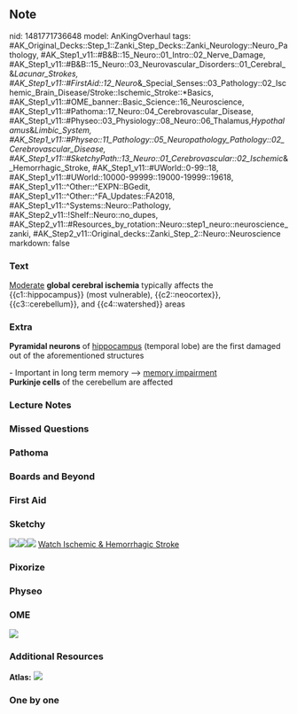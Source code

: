 ## Note
nid: 1481771736648
model: AnKingOverhaul
tags: #AK_Original_Decks::Step_1::Zanki_Step_Decks::Zanki_Neurology::Neuro_Pathology, #AK_Step1_v11::#B&B::15_Neuro::01_Intro::02_Nerve_Damage, #AK_Step1_v11::#B&B::15_Neuro::03_Neurovascular_Disorders::01_Cerebral_&_Lacunar_Strokes, #AK_Step1_v11::#FirstAid::12_Neuro_&_Special_Senses::03_Pathology::02_Ischemic_Brain_Disease/Stroke::Ischemic_Stroke::*Basics, #AK_Step1_v11::#OME_banner::Basic_Science::16_Neuroscience, #AK_Step1_v11::#Pathoma::17_Neuro::04_Cerebrovascular_Disease, #AK_Step1_v11::#Physeo::03_Physiology::08_Neuro::06_Thalamus,_Hypothalamus_&_Limbic_System, #AK_Step1_v11::#Physeo::11_Pathology::05_Neuropathology_Pathology::02_Cerebrovascular_Disease, #AK_Step1_v11::#SketchyPath::13_Neuro::01_Cerebrovascular::02_Ischemic_&_Hemorrhagic_Stroke, #AK_Step1_v11::#UWorld::0-99::18, #AK_Step1_v11::#UWorld::10000-99999::19000-19999::19618, #AK_Step1_v11::^Other::^EXPN::BGedit, #AK_Step1_v11::^Other::^FA_Updates::FA2018, #AK_Step1_v11::^Systems::Neuro::Pathology, #AK_Step2_v11::!Shelf::Neuro::no_dupes, #AK_Step2_v11::#Resources_by_rotation::Neuro::step1_neuro::neuroscience_zanki, #AK_Step2_v11::Original_decks::Zanki_Step_2::Neuro::Neuroscience
markdown: false

### Text
<div>
  <u>Moderate</u> <b>global cerebral ischemia</b> typically affects
  the {{c1::hippocampus}} (most vulnerable), {{c2::neocortex}},
  {{c3::cerebellum}}, and {{c4::watershed}} areas
</div>

### Extra
<b>Pyramidal neurons</b> of <u>hippocampus</u> (temporal lobe) are
the first damaged out of the aforementioned structures
<div>
  - Important in long term memory --> <u>memory impairment</u>
</div>
<div>
  <b>Purkinje cells</b> of the cerebellum are affected
</div>

### Lecture Notes


### Missed Questions


### Pathoma


### Boards and Beyond


### First Aid


### Sketchy
<img src=
"Screen%20Shot%202020-03-07%20at%209.57.07%20AM.JPG"><img src=
"Screen%20Shot%202020-03-07%20at%209.57.18%20AM.JPG"><img src=
"Zoverall%20picture%20(72)_1566160514431.JPG"> <a href=
"https://dashboard.sketchy.com/study/medical/courses/medical-pathophysiology/units/medical-pathophysiology-neuro/videos/medical-pathophysiology-neuro-cerebrovascular-ischemic-and-hemorrhagic-stroke?utm_source=anki&utm_medium=partnership&utm_campaign=february_update&utm_content=medical">
Watch Ischemic & Hemorrhagic Stroke</a>

### Pixorize


### Physeo


### OME
<div class="ome-widget">
  <a href=
  "https://onlinemeded.org/spa/neuroscience?ref=anki"><img src=
  "_OME_AnkiFlashcards_Topic_2.png"></a>
</div>

### Additional Resources
<b>Atlas:</b> <img src="tmpOFPZqM.png" class="resizer">

### One by one


